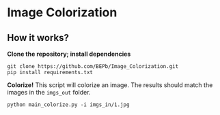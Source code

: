 # Image Colorization

</div>

## How it works?

**Clone the repository; install dependencies**

```
git clone https://github.com/BEPb/Image_Colorization.git
pip install requirements.txt
```

**Colorize!** This script will colorize an image. The results should match the images in the `imgs_out` folder.

```
python main_colorize.py -i imgs_in/1.jpg
```
